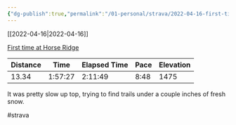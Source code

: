 ```yaml
---
{"dg-publish":true,"permalink":"/01-personal/strava/2022-04-16-first-time-at-horse-ridge/"}
---
```



[[2022-04-16\|2022-04-16]]

[First time at Horse Ridge](https://www.strava.com/activities/6993728804)

| Distance | Time    | Elapsed Time | Pace | Elevation |
| -------- | ------- | ------------ | ---- | --------- |
| 13.34    | 1:57:27 | 2:11:49      | 8:48 | 1475      |


It was pretty slow up top, trying to find trails under a couple inches of fresh snow.

#strava
